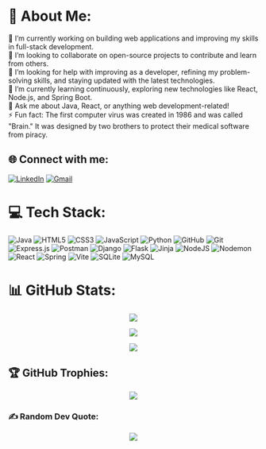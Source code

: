 # 💫 About Me:

🔭 I’m currently working on building web applications and improving my skills in full-stack development.<br> 
👯 I’m looking to collaborate on open-source projects to contribute and learn from others.<br> 
🤝 I’m looking for help with improving as a developer, refining my problem-solving skills, and staying updated with the latest technologies.<br> 
🌱 I’m currently learning continuously, exploring new technologies like React, Node.js, and Spring Boot.<br> 
💬 Ask me about Java, React, or anything web development-related!<br> 
⚡ Fun fact: The first computer virus was created in 1986 and was called "Brain." It was designed by two brothers to protect their medical software from piracy.



## 🌐 Connect with me:

[![LinkedIn](https://img.shields.io/badge/LinkedIn-%230077B5.svg?logo=linkedin&logoColor=white)](https://linkedin.com/in/Muath%20Ez%20Zughayyar)
[![Gmail](https://img.shields.io/badge/Gmail-D14836?logo=gmail&logoColor=white)](mailto:muazademar20@gmail.com)




# 💻 Tech Stack:

![Java](https://img.shields.io/badge/java-%23ED8B00.svg?style=for-the-badge&logo=openjdk&logoColor=white)
![HTML5](https://img.shields.io/badge/html5-%23E34F26.svg?style=for-the-badge&logo=html5&logoColor=white)
![CSS3](https://img.shields.io/badge/css3-%231572B6.svg?style=for-the-badge&logo=css3&logoColor=white)
![JavaScript](https://img.shields.io/badge/javascript-%23323330.svg?style=for-the-badge&logo=javascript&logoColor=%23F7DF1E)
![Python](https://img.shields.io/badge/python-3670A0?style=for-the-badge&logo=python&logoColor=ffdd54)
![GitHub](https://img.shields.io/badge/github-%23121011.svg?style=for-the-badge&logo=github&logoColor=white)
![Git](https://img.shields.io/badge/git-%23F05033.svg?style=for-the-badge&logo=git&logoColor=white)
![Express.js](https://img.shields.io/badge/express.js-%23404d59.svg?style=for-the-badge&logo=express&logoColor=%2361DAFB)
![Postman](https://img.shields.io/badge/Postman-FF6C37?style=for-the-badge&logo=postman&logoColor=white)
![Django](https://img.shields.io/badge/django-%23092E20.svg?style=for-the-badge&logo=django&logoColor=white)
![Flask](https://img.shields.io/badge/flask-%23000.svg?style=for-the-badge&logo=flask&logoColor=white)
![Jinja](https://img.shields.io/badge/jinja-white.svg?style=for-the-badge&logo=jinja&logoColor=black)
![NodeJS](https://img.shields.io/badge/node.js-6DA55F?style=for-the-badge&logo=node.js&logoColor=white)
![Nodemon](https://img.shields.io/badge/NODEMON-%23323330.svg?style=for-the-badge&logo=nodemon&logoColor=%BBDEAD)
![React](https://img.shields.io/badge/react-%2320232a.svg?style=for-the-badge&logo=react&logoColor=%2361DAFB)
![Spring](https://img.shields.io/badge/spring-%236DB33F.svg?style=for-the-badge&logo=spring&logoColor=white)
![Vite](https://img.shields.io/badge/vite-%23646CFF.svg?style=for-the-badge&logo=vite&logoColor=white)
![SQLite](https://img.shields.io/badge/sqlite-%2307405e.svg?style=for-the-badge&logo=sqlite&logoColor=white)
![MySQL](https://img.shields.io/badge/mysql-4479A1.svg?style=for-the-badge&logo=mysql&logoColor=white)


# 📊 GitHub Stats:

<div align="center">

![](https://github-readme-stats.vercel.app/api?username=Muath-Ademar&theme=dark&hide_border=false&include_all_commits=false&count_private=false)

![](https://github-readme-streak-stats.herokuapp.com/?user=Muath-Ademar&theme=dark&hide_border=false)

![](https://github-readme-stats.vercel.app/api/top-langs/?username=Muath-Ademar&theme=dark&hide_border=false&include_all_commits=false&count_private=false&layout=compact)

</div>


## 🏆 GitHub Trophies:

<div align="center">

![](https://github-profile-trophy.vercel.app/?username=Muath-Ademar&theme=radical&no-frame=true&no-bg=false&margin-w=4)

</div>


### ✍️ Random Dev Quote:

<div align="center">

![](https://quotes-github-readme.vercel.app/api?type=horizontal&theme=radical)

</div>
